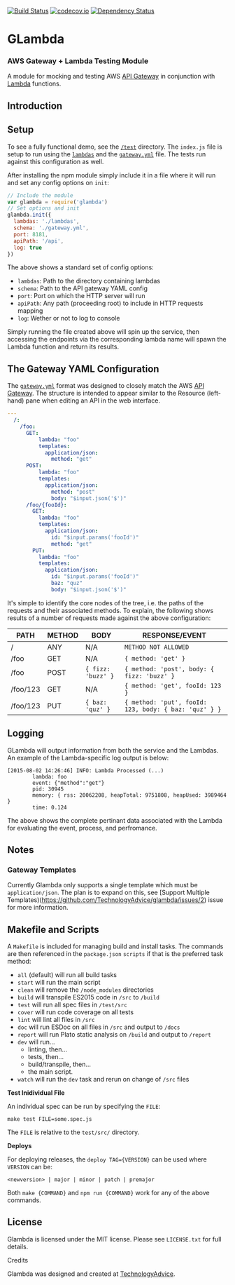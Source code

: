 [![Build Status](https://travis-ci.org/TechnologyAdvice/glambda.svg?branch=master)](https://travis-ci.org/TechnologyAdvice/glambda)
[![codecov.io](http://codecov.io/github/TechnologyAdvice/glambda/coverage.svg?branch=master)](http://codecov.io/github/TechnologyAdvice/glambda?branch=master)
[![Dependency Status](https://www.versioneye.com/user/projects/55bd0f716537620017001fa2/badge.svg?style=flat)](https://www.versioneye.com/user/projects/55bd0f716537620017001fa2)

# GLambda

### AWS Gateway + Lambda Testing Module

A module for mocking and testing AWS [API Gateway](http://aws.amazon.com/api-gateway/)
in conjunction with [Lambda](http://aws.amazon.com/lambda/) functions.

## Introduction

## Setup

To see a fully functional demo, see the [`/test`](/test) directory. The `index.js`
file is setup to run using the [`lambdas`](/test/lambdas) and the [`gateway.yml`](/test/gateway.yml)
file. The tests run against this configuration as well.

After installing the npm module simply include it in a file where it will run and
set any config options on `init`:

```javascript
// Include the module
var glambda = require('glambda')
// Set options and init
glambda.init({
  lambdas: './lambdas',
  schema: './gateway.yml',
  port: 8181,
  apiPath: '/api',
  log: true
})
```

The above shows a standard set of config options:

* `lambdas`: Path to the directory containing lambdas
* `schema`: Path to the API gateway YAML config
* `port`: Port on which the HTTP server will run
* `apiPath`: Any path (proceeding root) to include in HTTP requests mapping
* `log`: Wether or not to log to console

Simply running the file created above will spin up the service, then accessing
the endpoints via the corresponding lambda name will spawn the Lambda function
and return its results.

## The Gateway YAML Configuration

The [`gateway.yml`](/test/gateway.yml) format was designed to closely match the
AWS [API Gateway](http://aws.amazon.com/api-gateway/). The structure is intended
to appear similar to the Resource (left-hand) pane when editing an API in the
web interface.

```YAML
---
  /:
    /foo:
      GET:
          lambda: "foo"
          templates:
            application/json:
              method: "get"
      POST:
          lambda: "foo"
          templates:
            application/json:
              method: "post"
              body: "$input.json('$')"
      /foo/{fooId}:
        GET:
          lambda: "foo"
          templates:
            application/json:
              id: "$input.params('fooId')"
              method: "get"
        PUT:
          lambda: "foo"
          templates:
            application/json:
              id: "$input.params('fooId')"
              baz: "quz"
              body: "$input.json('$')"
```

It's simple to identify the core nodes of the tree, i.e. the paths of the requests
and their associated methods. To explain, the following shows results of a number
of requests made against the above configuration:

| PATH     | METHOD | BODY                 | RESPONSE/EVENT                                            |
| -------- | ------ | -------------------- | --------------------------------------------------------- |
| /        | ANY    | N/A                  | `METHOD NOT ALLOWED`                                      |
| /foo     | GET    | N/A                  | `{ method: 'get' }`                                       |
| /foo     | POST   | `{ fizz: 'buzz' }`   | `{ method: 'post', body: { fizz: 'buzz' }`                |
| /foo/123 | GET    | N/A                  | `{ method: 'get', fooId: 123 }`                           |
| /foo/123 | PUT    | `{ baz: 'quz' }`     | `{ method: 'put', fooId: 123, body: { baz: 'quz' } }`     |

## Logging

GLambda will output information from both the service and the Lambdas. An example
of the Lambda-specific log output is below:

```
[2015-08-02 14:26:46] INFO: Lambda Processed (...)
        lambda: foo
        event: {"method":"get"}
        pid: 30945
        memory: { rss: 20062208, heapTotal: 9751808, heapUsed: 3989464 }
        time: 0.124
```

The above shows the complete pertinant data associated with the Lambda for 
evaluating the event, process, and perfromance.

## Notes

### Gateway Templates

Currently Glambda only supports a single template which must be `application/json`.
The plan is to expand on this, see [Support Multiple Templates)(https://github.com/TechnologyAdvice/glambda/issues/2)
issue for more information.

## Makefile and Scripts

A `Makefile` is included for managing build and install tasks. The commands are
then referenced in the `package.json` `scripts` if that is the preferred
task method:

* `all` (default) will run all build tasks
* `start` will run the main script
* `clean` will remove the `/node_modules` directories
* `build` will transpile ES2015 code in `/src` to `/build`
* `test` will run all spec files in `/test/src`
* `cover` will run code coverage on all tests
* `lint` will lint all files in `/src`
* `doc` will run ESDoc on all files in `/src` and output to `/docs`
* `report` will run Plato static analysis on `/build` and output to `/report`
* `dev` will run...
  * linting, then...
  * tests, then...
  * build/transpile, then...
  * the main script.
* `watch` will run the `dev` task and rerun on change of `/src` files

**Test Inidividual File**

An individual spec can be run by specifying the `FILE`:

```
make test FILE=some.spec.js
```

The `FILE` is relative to the `test/src/` directory.

**Deploys**

For deploying releases, the `deploy TAG={VERSION}` can be used where `VERSION` can be:

```
<newversion> | major | minor | patch | premajor
```

Both `make {COMMAND}` and `npm run {COMMAND}` work for any of the above commands.

## License

Glambda is licensed under the MIT license. Please see `LICENSE.txt` for full details.

Credits

Glambda was designed and created at [TechnologyAdvice](http://www.technologyadvice.com).